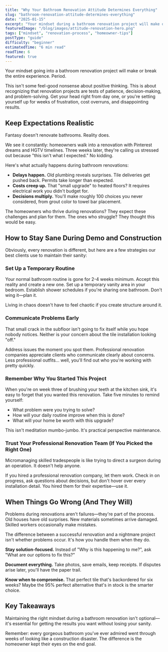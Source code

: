 ```yaml
---
title: "Why Your Bathroom Renovation Attitude Determines Everything"
slug: "bathroom-renovation-attitude-determines-everything"
date: "2025-01-15"
excerpt: "Your mindset during a bathroom renovation project will make or break the entire experience. Here's why attitude is everything."
featuredImage: "/blog/images/attitude-renovation-hero.png"
tags: ["mindset", "renovation-process", "homeowner-tips"]
postType: "guide"
difficulty: "beginner"
estimatedTime: "6 min read"
readTime: 6
featured: true
---
```

Your mindset going into a bathroom renovation project will make or break the entire experience. Period.

This isn't some feel-good nonsense about positive thinking. This is about recognizing that renovation projects are tests of patience, decision-making, and problem-solving. Get your head right from day one, or you're setting yourself up for weeks of frustration, cost overruns, and disappointing results.

## Keep Expectations Realistic

Fantasy doesn't renovate bathrooms. Reality does.

We see it constantly: homeowners walk into a renovation with Pinterest dreams and HGTV timelines. Three weeks later, they're calling us stressed out because "this isn't what I expected." No kidding.

Here's what actually happens during bathroom renovations:
- **Delays happen.** Old plumbing reveals surprises. Tile deliveries get pushed back. Permits take longer than expected.
- **Costs creep up.** That "small upgrade" to heated floors? It requires electrical work you didn't budget for.
- **Decisions multiply.** You'll make roughly 100 choices you never considered, from grout color to towel bar placement.

The homeowners who thrive during renovations? They expect these challenges and plan for them. The ones who struggle? They thought this would be easy.

## How to Stay Sane During Demo and Construction

Obviously, every renovation is different, but here are a few strategies our best clients use to maintain their sanity:

### Set Up a Temporary Routine
Your normal bathroom routine is gone for 2-4 weeks minimum. Accept this reality and create a new one. Set up a temporary vanity area in your bedroom. Establish shower schedules if you're sharing one bathroom. Don't wing it—plan it.

Living in chaos doesn't have to feel chaotic if you create structure around it.

### Communicate Problems Early
That small crack in the subfloor isn't going to fix itself while you hope nobody notices. Neither is your concern about the tile installation looking "off."

Address issues the moment you spot them. Professional renovation companies appreciate clients who communicate clearly about concerns. Less professional outfits... well, you'll find out who you're working with pretty quickly.

### Remember Why You Started This Project
When you're on week three of brushing your teeth at the kitchen sink, it's easy to forget that you wanted this renovation. Take five minutes to remind yourself:

- What problem were you trying to solve?
- How will your daily routine improve when this is done?
- What will your home be worth with this upgrade?

This isn't meditation mumbo-jumbo. It's practical perspective maintenance.

### Trust Your Professional Renovation Team (If You Picked the Right One)
Micromanaging skilled tradespeople is like trying to direct a surgeon during an operation. It doesn't help anyone.

If you hired a professional renovation company, let them work. Check in on progress, ask questions about decisions, but don't hover over every installation detail. You hired them for their expertise—use it.

## When Things Go Wrong (And They Will)

Problems during renovations aren't failures—they're part of the process. Old houses have old surprises. New materials sometimes arrive damaged. Skilled workers occasionally make mistakes.

The difference between a successful renovation and a nightmare project isn't whether problems occur. It's how you handle them when they do.

**Stay solution-focused.** Instead of "Why is this happening to me?", ask "What are our options to fix this?"

**Document everything.** Take photos, save emails, keep receipts. If disputes arise later, you'll have the paper trail.

**Know when to compromise.** That perfect tile that's backordered for six weeks? Maybe the 95% perfect alternative that's in stock is the smarter choice.

## Key Takeaways

Maintaining the right mindset during a bathroom renovation isn't optional—it's essential for getting the results you want without losing your sanity.

Remember: every gorgeous bathroom you've ever admired went through weeks of looking like a construction disaster. The difference is the homeowner kept their eyes on the end goal.
